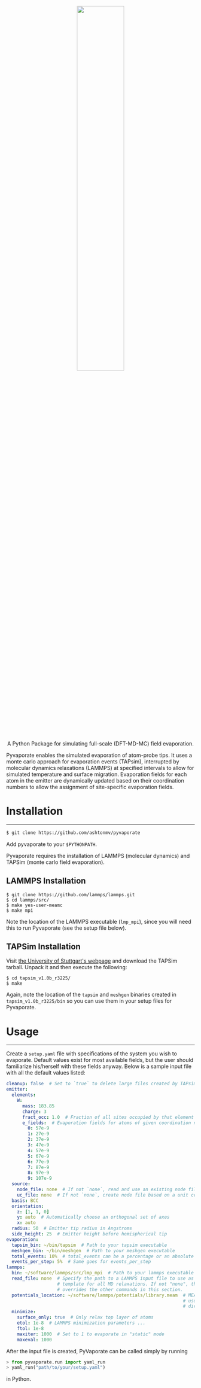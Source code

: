 <p align="center">
  <img src="https://s3.amazonaws.com/mashton/pyvaporate_logo.svg?" width="50%"/>
</p>
<p align="center">
  A Python Package for simulating full-scale (DFT-MD-MC) field evaporation.
</p>

Pyvaporate enables the simulated evaporation of
atom-probe tips. It uses a monte carlo approach for evaporation events
(TAPsim), interrupted by molecular dynamics relaxations (LAMMPS) at specified
intervals to allow for simulated temperature and surface migration. Evaporation
fields for each atom in the emitter are dynamically updated based on their
coordination numbers to allow the assignment of site-specific evaporation
fields.

# Installation
------
```bash
$ git clone https://github.com/ashtonmv/pyvaporate
```

Add pyvaporate to your `$PYTHONPATH`.

Pyvaporate requires the installation of LAMMPS (molecular dynamics) and TAPSim
(monte carlo field evaporation).

## LAMMPS Installation

```
$ git clone https://github.com/lammps/lammps.git
$ cd lammps/src/
$ make yes-user-meamc
$ make mpi
```

Note the location of the LAMMPS executable (`lmp_mpi`), since you will need this
to run Pyvaporate (see the setup file below).

## TAPSim Installation

Visit [the University of Stuttgart's webpage](http://www.uni-stuttgart.de/imw/mp/forschung/atom_probe_RD_center/software.en.html)
and download the TAPSim tarball. Unpack it and then execute the following:

```
$ cd tapsim_v1.0b_r3225/
$ make
```

Again, note the location of the `tapsim` and `meshgen` binaries created in
`tapsim_v1.0b_r3225/bin` so you can use them in your setup files for Pyvaporate.

# Usage
------

Create a `setup.yaml` file with specifications of the system you wish to evaporate.
Default values exist for most available fields, but the user should familiarize
his/herself with these fields anyway. Below is a sample input file with all
the default values listed:

```yaml
cleanup: false  # Set to `true` to delete large files created by TAPsim
emitter:
  elements:
    W:
      mass: 183.85
      charge: 3
      fract_occ: 1.0  # Fraction of all sites occupied by that element
      e_fields:  # Evaporation fields for atoms of given coordination numbers
        0: 57e-9
        1: 27e-9
        2: 37e-9
        3: 47e-9
        4: 57e-9
        5: 67e-9
        6: 77e-9
        7: 87e-9
        8: 97e-9
        9: 107e-9
  source:
    node_file: none  # If not `none`, read and use an existing node file (specify path to file)
    uc_file: none  # If not `none`, create node file based on a unit cell in a common structure file format (POSCAR, XYZ, etc.)
  basis: BCC
  orientation:
    z: [1, 1, 0]
    y: auto  # Automatically choose an orthogonal set of axes
    x: auto
  radius: 50  # Emitter tip radius in Angstroms
  side_height: 25  # Emitter height before hemispherical tip
evaporation:
  tapsim_bin: ~/bin/tapsim  # Path to your tapsim executable
  meshgen_bin: ~/bin/meshgen  # Path to your meshgen executable
  total_events: 10%  # total_events can be a percentage or an absolute number of evaporated atoms
  events_per_step: 5%  # Same goes for events_per_step
lammps:
  bin: ~/software/lammps/src/lmp_mpi  # Path to your lammps executable
  read_file: none  # Specify the path to a LAMMPS input file to use as a
                   # template for all MD relaxations. If not "none", this
                   # overrides the other commands in this section.
  potentials_location: ~/software/lammps/potentials/library.meam  # MEAM library file. This file is
                                                                  # usually in your lammps/potentials
                                                                  # directory.
  minimize:
    surface_only: true  # Only relax top layer of atoms
    etol: 1e-8  # LAMMPS minimization parameters ...
    ftol: 1e-8
    maxiter: 1000  # Set to 1 to evaporate in "static" mode
    maxeval: 1000
```

After the input file is created, PyVaporate can be called simply by running

```python
> from pyvaporate.run import yaml_run
> yaml_run("path/to/your/setup.yaml")
```

in Python.
